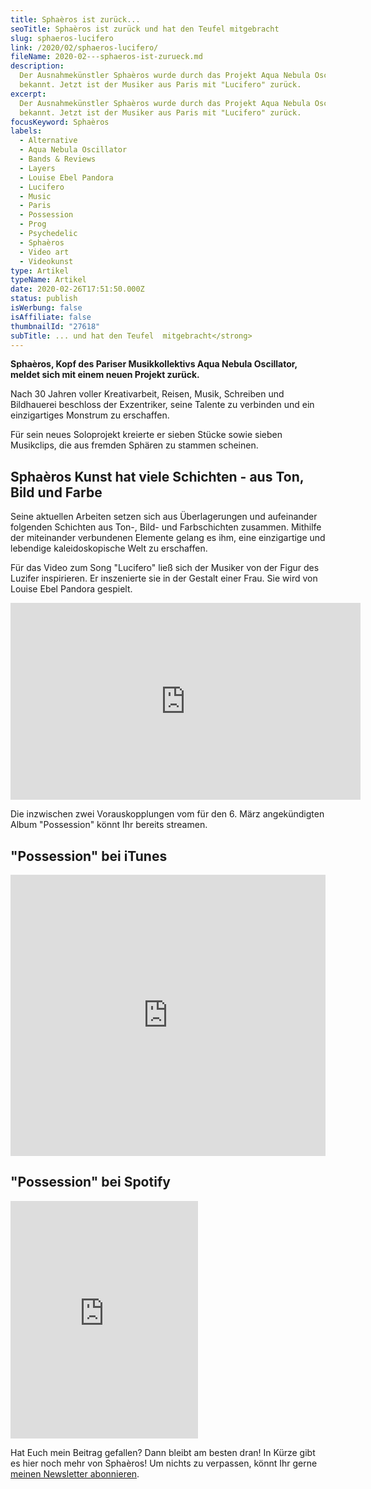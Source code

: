 ```yaml
---
title: Sphaèros ist zurück...
seoTitle: Sphaèros ist zurück und hat den Teufel mitgebracht
slug: sphaeros-lucifero
link: /2020/02/sphaeros-lucifero/
fileName: 2020-02---sphaeros-ist-zurueck.md
description:
  Der Ausnahmekünstler Sphaèros wurde durch das Projekt Aqua Nebula Oscillator
  bekannt. Jetzt ist der Musiker aus Paris mit "Lucifero" zurück.
excerpt:
  Der Ausnahmekünstler Sphaèros wurde durch das Projekt Aqua Nebula Oscillator
  bekannt. Jetzt ist der Musiker aus Paris mit "Lucifero" zurück.
focusKeyword: Sphaèros
labels:
  - Alternative
  - Aqua Nebula Oscillator
  - Bands & Reviews
  - Layers
  - Louise Ebel Pandora
  - Lucifero
  - Music
  - Paris
  - Possession
  - Prog
  - Psychedelic
  - Sphaèros
  - Video art
  - Videokunst
type: Artikel
typeName: Artikel
date: 2020-02-26T17:51:50.000Z
status: publish
isWerbung: false
isAffiliate: false
thumbnailId: "27618"
subTitle: ... und hat den Teufel  mitgebracht</strong>
---
```


<strong>Sphaèros, Kopf des Pariser Musikkollektivs Aqua Nebula Oscillator,
meldet sich mit einem neuen Projekt zurück.</strong>

Nach 30 Jahren voller Kreativarbeit, Reisen, Musik, Schreiben und Bildhauerei
beschloss der Exzentriker, seine Talente zu verbinden und ein einzigartiges
Monstrum zu erschaffen.

Für sein neues Soloprojekt kreierte er sieben Stücke sowie sieben Musikclips,
die aus fremden Sphären zu stammen scheinen.

## Sphaèros Kunst hat viele Schichten - aus Ton, Bild und Farbe

Seine aktuellen Arbeiten setzen sich aus Überlagerungen und aufeinander
folgenden Schichten aus Ton-, Bild- und Farbschichten zusammen. Mithilfe der
miteinander verbundenen Elemente gelang es ihm, eine einzigartige und lebendige
kaleidoskopische Welt zu erschaffen.

Für das Video zum Song "Lucifero" ließ sich der Musiker von der Figur des
Luzifer inspirieren. Er inszenierte sie in der Gestalt einer Frau. Sie wird von
Louise Ebel Pandora gespielt.

<iframe src="https://www.youtube.com/embed/vxAJK30au3Q" width="560" height="315" frameborder="0" allowfullscreen="allowfullscreen" data-mce-fragment="1"></iframe>

Die inzwischen zwei Vorauskopplungen vom für den 6. März angekündigten Album
"Possession" könnt Ihr bereits streamen.

## "Possession" bei iTunes

<iframe style="width: 100%; max-width: 660px; overflow: hidden; background: transparent;" src="https://embed.music.apple.com/de/album/possession/1495244226" height="450" frameborder="0" sandbox="allow-forms allow-popups allow-same-origin allow-scripts allow-storage-access-by-user-activation allow-top-navigation-by-user-activation"></iframe>

## "Possession" bei Spotify

<iframe src="https://open.spotify.com/embed/album/3T2yoCqh96k0mMBbei48xO" width="300" height="380" frameborder="0"></iframe>

Hat Euch mein Beitrag gefallen? Dann bleibt am besten dran! In Kürze gibt es
hier noch mehr von Sphaèros! Um nichts zu verpassen, könnt Ihr gerne
<a href="#newsletter">meinen Newsletter abonnieren</a>.
